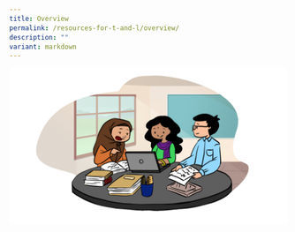 ```yaml
---
title: Overview
permalink: /resources-for-t-and-l/overview/
description: ""
variant: markdown
---
```

![](/images/Resources_for_Teaching_and_Learning.png)